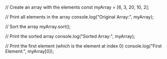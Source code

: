 // Create an array with the elements
const myArray = [6, 3, 20, 10, 2];

// Print all elements in the array
console.log("Original Array:", myArray);

// Sort the array
myArray.sort();

// Print the sorted array
console.log("Sorted Array:", myArray);

// Print the first element (which is the element at index 0)
console.log("First Element:", myArray[0]);
